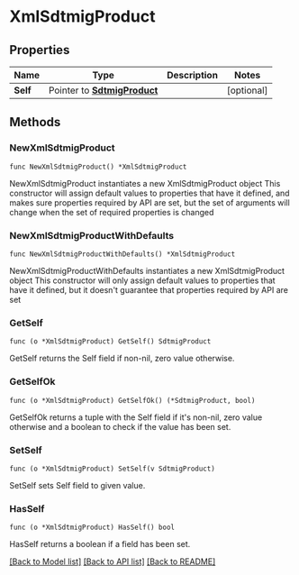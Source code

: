 # XmlSdtmigProduct

## Properties

Name | Type | Description | Notes
------------ | ------------- | ------------- | -------------
**Self** | Pointer to [**SdtmigProduct**](SdtmigProduct.md) |  | [optional] 

## Methods

### NewXmlSdtmigProduct

`func NewXmlSdtmigProduct() *XmlSdtmigProduct`

NewXmlSdtmigProduct instantiates a new XmlSdtmigProduct object
This constructor will assign default values to properties that have it defined,
and makes sure properties required by API are set, but the set of arguments
will change when the set of required properties is changed

### NewXmlSdtmigProductWithDefaults

`func NewXmlSdtmigProductWithDefaults() *XmlSdtmigProduct`

NewXmlSdtmigProductWithDefaults instantiates a new XmlSdtmigProduct object
This constructor will only assign default values to properties that have it defined,
but it doesn't guarantee that properties required by API are set

### GetSelf

`func (o *XmlSdtmigProduct) GetSelf() SdtmigProduct`

GetSelf returns the Self field if non-nil, zero value otherwise.

### GetSelfOk

`func (o *XmlSdtmigProduct) GetSelfOk() (*SdtmigProduct, bool)`

GetSelfOk returns a tuple with the Self field if it's non-nil, zero value otherwise
and a boolean to check if the value has been set.

### SetSelf

`func (o *XmlSdtmigProduct) SetSelf(v SdtmigProduct)`

SetSelf sets Self field to given value.

### HasSelf

`func (o *XmlSdtmigProduct) HasSelf() bool`

HasSelf returns a boolean if a field has been set.


[[Back to Model list]](../README.md#documentation-for-models) [[Back to API list]](../README.md#documentation-for-api-endpoints) [[Back to README]](../README.md)


